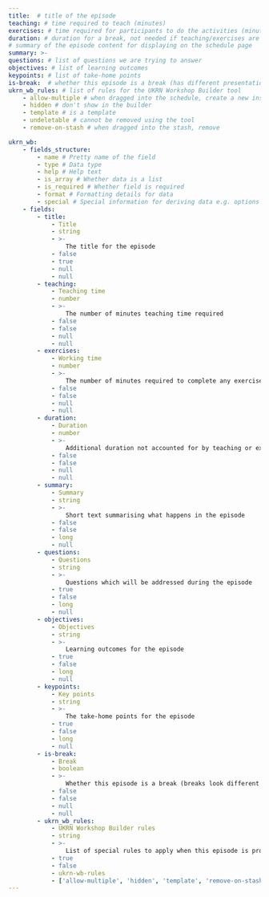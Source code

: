 ```yaml
---
title:  # title of the episode
teaching: # time required to teach (minutes)
exercises: # time required for participants to do the activities (minutes)
duration: # duration for a break, not needed if teaching/exercises are present (minutes)
# summary of the episode content for displaying on the schedule page
summary: >-
questions: # list of questions we are trying to answer
objectives: # list of learning outcomes
keypoints: # list of take-home points
is-break:  # whether this episode is a break (has different presentation)
ukrn_wb_rules: # list of rules for the UKRN Workshop Builder tool
    - allow-multiple # when dragged into the schedule, create a new instance
    - hidden # don't show in the builder
    - template # is a template
    - undeletable # cannot be removed using the tool
    - remove-on-stash # when dragged into the stash, remove

ukrn_wb:
    - fields_structure:
        - name # Pretty name of the field
        - type # Data type
        - help # Help text
        - is_array # Whether data is a list
        - is_required # Whether field is required
        - format # Formatting details for data
        - special # Special information for deriving data e.g. options list
    - fields:
        - title:
            - Title
            - string
            - >-
                The title for the episode
            - false
            - true
            - null
            - null
        - teaching:
            - Teaching time
            - number
            - >-
                The number of minutes teaching time required
            - false
            - false
            - null
            - null
        - exercises:
            - Working time
            - number
            - >-
                The number of minutes required to complete any exercises
            - false
            - false
            - null
            - null
        - duration:
            - Duration
            - number
            - >-
                Additional duration not accounted for by teaching or exercise time (e.g. break time)
            - false
            - false
            - null
            - null
        - summary:
            - Summary
            - string
            - >-
                Short text summarising what happens in the episode
            - false
            - false
            - long
            - null
        - questions:
            - Questions
            - string
            - >-
                Questions which will be addressed during the episode
            - true
            - false
            - long
            - null
        - objectives:
            - Objectives
            - string
            - >-
                Learning outcomes for the episode
            - true
            - false
            - long
            - null
        - keypoints:
            - Key points
            - string
            - >-
                The take-home points for the episode
            - true
            - false
            - long
            - null
        - is-break:
            - Break
            - boolean
            - >-
                Whether this episode is a break (breaks look different in the schedule)
            - false
            - false
            - null
            - null
        - ukrn_wb_rules:
            - UKRN Workshop Builder rules
            - string
            - >-
                List of special rules to apply when this episode is processed by the UKRN Workshop Builder
            - true
            - false
            - ukrn-wb-rules
            - ['allow-multiple', 'hidden', 'template', 'remove-on-stash', 'undeletable']
---
```


